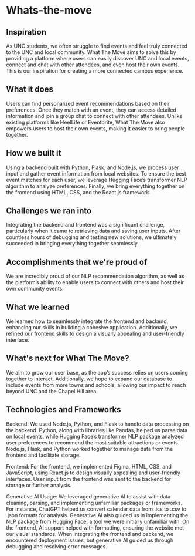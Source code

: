 # Whats-the-move

## Inspiration

As UNC students, we often struggle to find events and feel truly connected to the UNC and local community. What The Move aims to solve this by providing a platform where users can easily discover UNC and local events, connect and chat with other attendees, and even host their own events. This is our inspiration for creating a more connected campus experience.

## What it does

Users can find personalized event recommendations based on their preferences. Once they match with an event, they can access detailed information and join a group chat to connect with other attendees. Unlike existing platforms like HeelLife or Eventbrite, What The Move also empowers users to host their own events, making it easier to bring people together.

## How we built it

Using a backend built with Python, Flask, and Node.js, we process user input and gather event information from local websites. To ensure the best event matches for each user, we leverage Hugging Face’s transformer NLP algorithm to analyze preferences. Finally, we bring everything together on the frontend using HTML, CSS, and the React.js framework.

## Challenges we ran into

Integrating the backend and frontend was a significant challenge, particularly when it came to retrieving data and saving user inputs. After countless hours of debugging and testing new solutions, we ultimately succeeded in bringing everything together seamlessly.

## Accomplishments that we're proud of

We are incredibly proud of our NLP recommendation algorithm, as well as the platform’s ability to enable users to connect with others and host their own community events.

## What we learned

We learned how to seamlessly integrate the frontend and backend, enhancing our skills in building a cohesive application. Additionally, we refined our frontend skills to design a visually appealing and user-friendly interface.

## What's next for What The Move?

We aim to grow our user base, as the app’s success relies on users coming together to interact. Additionally, we hope to expand our database to include events from more towns and schools, allowing our impact to reach beyond UNC and the Chapel Hill area.

## Technologies and Frameworks
Backend: We used Node.js, Python, and Flask to handle data processing on the backend. Python, along with libraries like Pandas, helped us parse data on local events, while Hugging Face’s transformer NLP package analyzed user preferences to recommend the most suitable attractions or events. Node.js, Flask, and Python worked together to manage data from the frontend and facilitate storage.

Frontend: For the frontend, we implemented Figma, HTML, CSS, and JavaScript, using React.js to design visually appealing and user-friendly interfaces. User input from the frontend was sent to the backend for storage or further analysis.

Generative AI Usage: We leveraged generative AI to assist with data cleaning, parsing, and implementing unfamiliar packages or frameworks. For instance, ChatGPT helped us convert calendar data from .ics to .csv to .json formats for analysis. Generative AI also guided us in implementing the NLP package from Hugging Face, a tool we were initially unfamiliar with. On the frontend, AI support helped with formatting, ensuring the website met our visual standards. When integrating the frontend and backend, we encountered deployment issues, but generative AI guided us through debugging and resolving error messages.
